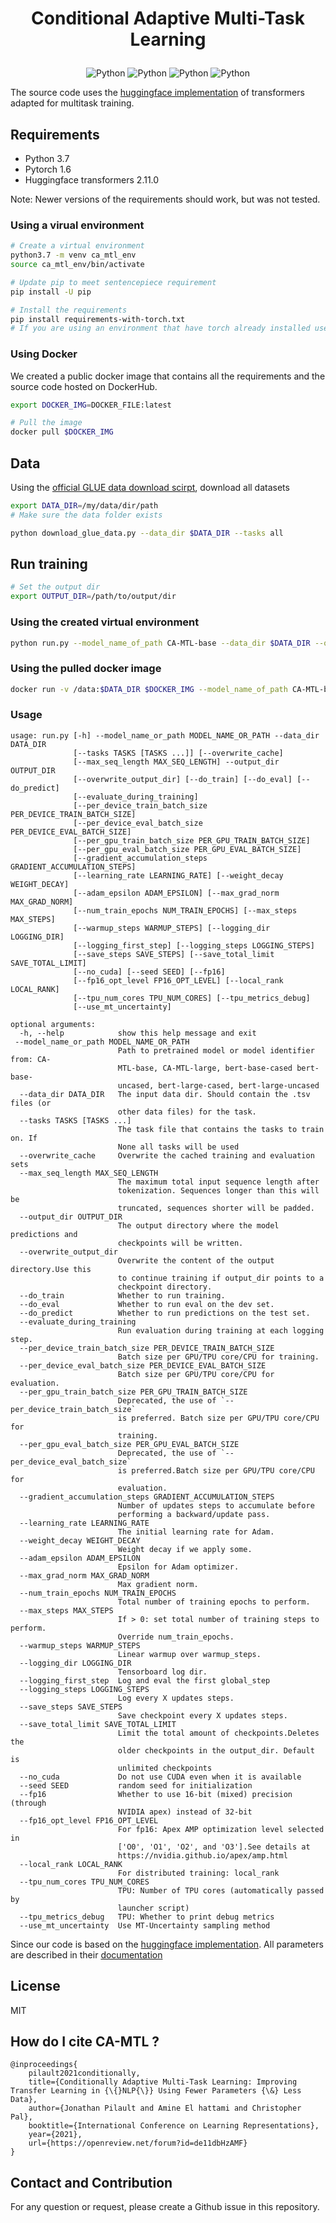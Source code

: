 <h1 align="center">
<p>Conditional Adaptive Multi-Task Learning</p>
</h1>

<p align="center">
    <a>
        <img alt="Python" src="https://img.shields.io/badge/Python-3.7-blue">
    </a>
    <a>
        <img alt="Python" src="https://img.shields.io/badge/Pytorch-1.6-blue">
    </a>
    <a>
        <img alt="Python" src="https://img.shields.io/badge/Release-1.0.0-blue">
    </a>
       <a>
        <img alt="Python" src="https://img.shields.io/badge/License-MIT-blue">
    </a>
</p>


The source code uses the [huggingface implementation](https://github.com/huggingface/transformers) of transformers adapted for multitask training.


## Requirements

- Python 3.7
- Pytorch 1.6
- Huggingface transformers 2.11.0 

Note: Newer versions of the requirements should work, but was not tested.

### Using a virual environment 

```bash
# Create a virtual environment
python3.7 -m venv ca_mtl_env
source ca_mtl_env/bin/activate 

# Update pip to meet sentencepiece requirement
pip install -U pip

# Install the requirements
pip install requirements-with-torch.txt
# If you are using an environment that have torch already installed use "requirements.txt"
```


### Using Docker

We created a public docker image that contains all the requirements and the source code hosted on DockerHub.

```bash
export DOCKER_IMG=DOCKER_FILE:latest

# Pull the image
docker pull $DOCKER_IMG
```

## Data

Using the [official GLUE data download scirpt](https://github.com/nyu-mll/jiant/blob/master/scripts/download_glue_data.py), download all datasets 

```bash
export DATA_DIR=/my/data/dir/path
# Make sure the data folder exists

python download_glue_data.py --data_dir $DATA_DIR --tasks all
```

## Run training 

```bash
# Set the output dir
export OUTPUT_DIR=/path/to/output/dir
```

### Using the created virtual environment
```bash
python run.py --model_name_of_path CA-MTL-base --data_dir $DATA_DIR --output_dir $OUTPUT_DIR --do_train
```

### Using the pulled docker image
```bash
docker run -v /data:$DATA_DIR $DOCKER_IMG --model_name_of_path CA-MTL-base --data_dir $DATA_DIR --output_dir $OUTPUT_DIR --do_train

```

### Usage 
```
usage: run.py [-h] --model_name_or_path MODEL_NAME_OR_PATH --data_dir DATA_DIR
              [--tasks TASKS [TASKS ...]] [--overwrite_cache]
              [--max_seq_length MAX_SEQ_LENGTH] --output_dir OUTPUT_DIR
              [--overwrite_output_dir] [--do_train] [--do_eval] [--do_predict]
              [--evaluate_during_training]
              [--per_device_train_batch_size PER_DEVICE_TRAIN_BATCH_SIZE]
              [--per_device_eval_batch_size PER_DEVICE_EVAL_BATCH_SIZE]
              [--per_gpu_train_batch_size PER_GPU_TRAIN_BATCH_SIZE]
              [--per_gpu_eval_batch_size PER_GPU_EVAL_BATCH_SIZE]
              [--gradient_accumulation_steps GRADIENT_ACCUMULATION_STEPS]
              [--learning_rate LEARNING_RATE] [--weight_decay WEIGHT_DECAY]
              [--adam_epsilon ADAM_EPSILON] [--max_grad_norm MAX_GRAD_NORM]
              [--num_train_epochs NUM_TRAIN_EPOCHS] [--max_steps MAX_STEPS]
              [--warmup_steps WARMUP_STEPS] [--logging_dir LOGGING_DIR]
              [--logging_first_step] [--logging_steps LOGGING_STEPS]
              [--save_steps SAVE_STEPS] [--save_total_limit SAVE_TOTAL_LIMIT]
              [--no_cuda] [--seed SEED] [--fp16]
              [--fp16_opt_level FP16_OPT_LEVEL] [--local_rank LOCAL_RANK]
              [--tpu_num_cores TPU_NUM_CORES] [--tpu_metrics_debug]
              [--use_mt_uncertainty]

optional arguments:
  -h, --help            show this help message and exit
 --model_name_or_path MODEL_NAME_OR_PATH
                        Path to pretrained model or model identifier from: CA-
                        MTL-base, CA-MTL-large, bert-base-cased bert-base-
                        uncased, bert-large-cased, bert-large-uncased
  --data_dir DATA_DIR   The input data dir. Should contain the .tsv files (or
                        other data files) for the task.
  --tasks TASKS [TASKS ...]
                        The task file that contains the tasks to train on. If
                        None all tasks will be used
  --overwrite_cache     Overwrite the cached training and evaluation sets
  --max_seq_length MAX_SEQ_LENGTH
                        The maximum total input sequence length after
                        tokenization. Sequences longer than this will be
                        truncated, sequences shorter will be padded.
  --output_dir OUTPUT_DIR
                        The output directory where the model predictions and
                        checkpoints will be written.
  --overwrite_output_dir
                        Overwrite the content of the output directory.Use this
                        to continue training if output_dir points to a
                        checkpoint directory.
  --do_train            Whether to run training.
  --do_eval             Whether to run eval on the dev set.
  --do_predict          Whether to run predictions on the test set.
  --evaluate_during_training
                        Run evaluation during training at each logging step.
  --per_device_train_batch_size PER_DEVICE_TRAIN_BATCH_SIZE
                        Batch size per GPU/TPU core/CPU for training.
  --per_device_eval_batch_size PER_DEVICE_EVAL_BATCH_SIZE
                        Batch size per GPU/TPU core/CPU for evaluation.
  --per_gpu_train_batch_size PER_GPU_TRAIN_BATCH_SIZE
                        Deprecated, the use of `--per_device_train_batch_size`
                        is preferred. Batch size per GPU/TPU core/CPU for
                        training.
  --per_gpu_eval_batch_size PER_GPU_EVAL_BATCH_SIZE
                        Deprecated, the use of `--per_device_eval_batch_size`
                        is preferred.Batch size per GPU/TPU core/CPU for
                        evaluation.
  --gradient_accumulation_steps GRADIENT_ACCUMULATION_STEPS
                        Number of updates steps to accumulate before
                        performing a backward/update pass.
  --learning_rate LEARNING_RATE
                        The initial learning rate for Adam.
  --weight_decay WEIGHT_DECAY
                        Weight decay if we apply some.
  --adam_epsilon ADAM_EPSILON
                        Epsilon for Adam optimizer.
  --max_grad_norm MAX_GRAD_NORM
                        Max gradient norm.
  --num_train_epochs NUM_TRAIN_EPOCHS
                        Total number of training epochs to perform.
  --max_steps MAX_STEPS
                        If > 0: set total number of training steps to perform.
                        Override num_train_epochs.
  --warmup_steps WARMUP_STEPS
                        Linear warmup over warmup_steps.
  --logging_dir LOGGING_DIR
                        Tensorboard log dir.
  --logging_first_step  Log and eval the first global_step
  --logging_steps LOGGING_STEPS
                        Log every X updates steps.
  --save_steps SAVE_STEPS
                        Save checkpoint every X updates steps.
  --save_total_limit SAVE_TOTAL_LIMIT
                        Limit the total amount of checkpoints.Deletes the
                        older checkpoints in the output_dir. Default is
                        unlimited checkpoints
  --no_cuda             Do not use CUDA even when it is available
  --seed SEED           random seed for initialization
  --fp16                Whether to use 16-bit (mixed) precision (through
                        NVIDIA apex) instead of 32-bit
  --fp16_opt_level FP16_OPT_LEVEL
                        For fp16: Apex AMP optimization level selected in
                        ['O0', 'O1', 'O2', and 'O3'].See details at
                        https://nvidia.github.io/apex/amp.html
  --local_rank LOCAL_RANK
                        For distributed training: local_rank
  --tpu_num_cores TPU_NUM_CORES
                        TPU: Number of TPU cores (automatically passed by
                        launcher script)
  --tpu_metrics_debug   TPU: Whether to print debug metrics
  --use_mt_uncertainty  Use MT-Uncertainty sampling method
```

Since our code is based on the [huggingface implementation](https://github.com/huggingface/transformers). 
All parameters are described in their [documentation](https://huggingface.co/transformers/main_classes/trainer.html?highlight=trainer)

## License

MIT

## How do I cite CA-MTL ?
```
@inproceedings{
    pilault2021conditionally,
    title={Conditionally Adaptive Multi-Task Learning: Improving Transfer Learning in {\{}NLP{\}} Using Fewer Parameters {\&} Less Data},
    author={Jonathan Pilault and Amine El hattami and Christopher Pal},
    booktitle={International Conference on Learning Representations},
    year={2021},
    url={https://openreview.net/forum?id=de11dbHzAMF}
}
```

## Contact and Contribution
For any question or request, please create a Github issue in this repository.



